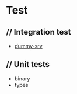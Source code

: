 # Test

## // Integration test

- [dummy-srv](https://github.com/taka-wang/dummy-srv)

## // Unit tests

- binary
- types
